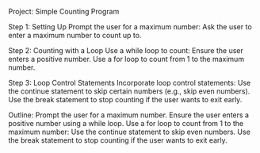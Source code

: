 Project: Simple Counting Program

Step 1: Setting Up
Prompt the user for a maximum number:
Ask the user to enter a maximum number to count up to.

Step 2: Counting with a Loop
Use a while loop to count:
Ensure the user enters a positive number.
Use a for loop to count from 1 to the maximum number.

Step 3: Loop Control Statements
Incorporate loop control statements:
Use the continue statement to skip certain numbers (e.g., skip even numbers).
Use the break statement to stop counting if the user wants to exit early.

Outline:
Prompt the user for a maximum number.
Ensure the user enters a positive number using a while loop.
Use a for loop to count from 1 to the maximum number:
Use the continue statement to skip even numbers.
Use the break statement to stop counting if the user wants to exit early.